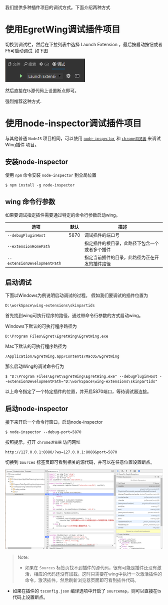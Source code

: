 我们提供多种插件项目的调试方式。下面介绍两种方式

# 使用EgretWing调试插件项目

切换到调试栏，然后在下拉列表中选择 Launch Extension ，最后按启动按钮或者F5可启动调试. 如下图

![wing-debug](56d963fdc2692.png)

然后直接在ts源代码上设置断点即可。

强烈推荐这种方式.

# 使用node-inspector调试插件项目


与其他普通 `NodeJS` 项目相同，可以使用 [`node-inspector`](https://github.com/node-inspector/node-inspector) 和 [`chrome浏览器`](http://www.google.cn/chrome/browser/) 来调试 Wing插件 项目。

## 安装node-inspector

使用 `npm` 命令安装 `node-inspector` 到全局位置

	$ npm install -g node-inspector

## wing 命令行参数

如果要调试指定插件需要通过特定的命令行参数启动wing。

选项 | 默认 | 描述
---- |:--------:| ---- 
`--debugPluginHost` | 5870 | 调试插件的端口号
`--extensionHomePath` |   | 指定插件的根目录，此路径下包含一个或者多个插件
`--extensionDevelopmentPath` |   | 指定当前插件的目录，此路径为正在开发的插件路径

## 启动调试

下面以Windows为例说明启动调试的过程。 假如我们要调试的插件位置为

	D:\workSpace\wing-extensions\skinpartids

首先找到wing可执行程序的路径，通过带命令行参数的方式启动wing。

Windows下默认的可执行程序路径为

	D:\Program Files\Egret\EgretWing\EgretWing.exe

Mac下默认的可执行程序路径为

	/Application/EgretWing.app/Contents/MacOS/EgretWing

那么启动Wing的调试命令行为

	$ "D:\Program Files\Egret\EgretWing\EgretWing.exe" --debugPluginHost --extensionDevelopmentPath="D:\workSpace\wing-extensions\skinpartids"

以上命令指定了一个特定插件的位置，并开启5870端口，等待调试器连接。

## 启动node-inspector

接下来开启一个命令行窗口，启动node-inspector

	$ node-inspector --debug-port=5870

按照提示，打开 `chrome浏览器` 访问网址

	http://127.0.0.1:8080/?ws=127.0.0.1:8080&port=5870

切换到 `Sources` 标签页即可看到相关的源代码，并可以在任意位置设置断点。

![chrome-debug](568202aa1ad9c.png)

> Note: 
>- 如果在 `Sources` 标签页找不到插件的源代码，很有可能是插件还没有激活，相应的代码还没有加载。这时只需要在wing中执行一次激活插件的命令，激活插件。然后刷新浏览器页面即可看到插件代码。
- 如果在插件的 `tsconfig.json` 编译选项中开启了 `sourcemap`，则可以直接在ts代码上设置断点。